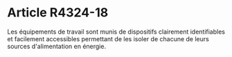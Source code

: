 # Article R4324-18

  
Les équipements de travail sont munis de dispositifs clairement identifiables et facilement accessibles permettant de les isoler de chacune de leurs sources d'alimentation en énergie.